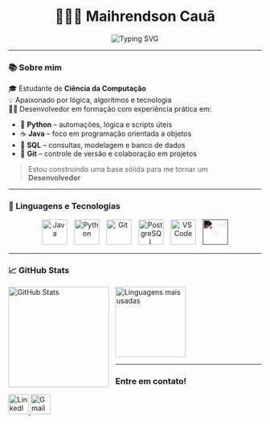 <h1 align="center">👨🏽‍💻 Maihrendson Cauã</h1>

<p align="center">
  <img src="https://readme-typing-svg.herokuapp.com?font=Fira+Code&duration=3000&pause=1000&color=58A6FF&vCenter=true&width=435&lines=Estudante+de+Ci%C3%AAncia+da+Computa%C3%A7%C3%A3o;Construindo+minha+carreira+como+dev!" alt="Typing SVG">
</p>

---

### 📚 Sobre mim

🎓 Estudante de **Ciência da Computação**  
💡 Apaixonado por lógica, algoritmos e tecnologia  
👨‍💻 Desenvolvedor em formação com experiência prática em:

- 🐍 **Python** – automações, lógica e scripts úteis  
- ☕ **Java** – foco em programação orientada a objetos  
- 💾 **SQL** – consultas, modelagem e banco de dados  
- 🔧 **Git** – controle de versão e colaboração em projetos  

> Estou construindo uma base sólida para me tornar um **Desenvolvedor**

---

### 🤖 Linguagens e Tecnologias

<p align="center">
  <img src="https://cdn.jsdelivr.net/gh/devicons/devicon/icons/java/java-original.svg" height="50" alt="Java" style="margin-right: 10px;" />
  <img src="https://cdn.jsdelivr.net/gh/devicons/devicon/icons/python/python-original.svg" height="50" alt="Python" style="margin-right: 10px;" />
  <img src="https://cdn.jsdelivr.net/gh/devicons/devicon/icons/git/git-original.svg" height="50" alt="Git" style="margin-right: 10px;" />
  <img src="https://cdn.jsdelivr.net/gh/devicons/devicon/icons/postgresql/postgresql-original.svg" height="50" alt="PostgreSQL" style="margin-right: 10px;" />
  <img src="https://cdn.jsdelivr.net/gh/devicons/devicon/icons/vscode/vscode-original.svg" height="50" alt="VS Code" style="margin-right: 10px;" />
  <img src="https://cdn.jsdelivr.net/gh/devicons/devicon/icons/github/github-original.svg" height="50" alt="GitHub" style="filter: invert(1);" />
</p>

---

### 📈 GitHub Stats

<p>
  <img 
    align="left" 
    alt="GitHub Stats" 
    height="200" 
    style="padding-right: 10px;" 
    src="https://github-readme-stats.vercel.app/api?username=Maihrendson&show_icons=true&theme=tokyonight&include_all_commits=true&locale=pt-br" 
  />

  <img 
    height="140"
    src="https://github-readme-stats.vercel.app/api/top-langs/?username=Maihrendson&layout=compact&theme=tokyonight&include_all_commits=true&locale=pt-br"
    alt="Linguagens mais usadas"
  />
</p>

---

###  Entre em contato!

  <a href="https://linkedin.com/in/maihrendson-cauã-14969a35a/" target="_blank">
    <img src="https://cdn.jsdelivr.net/gh/devicons/devicon/icons/linkedin/linkedin-original.svg" height="40" alt="LinkedIn" />
  </a>
  <a href="mailto:mcauasocial@gmail.com">
    <img src="https://cdn-icons-png.flaticon.com/512/732/732200.png" height="40" alt="Gmail" />
  </a>
</p>
